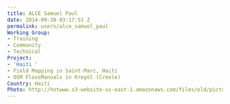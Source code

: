```yaml
---
title: ALCE Samuel Paul
date: 2014-09-30 03:17:51 Z
permalink: users/alce_samuel_paul
Working Group:
- Training
- Community
- Technical
Project:
- 'Haiti '
- Field Mapping in Saint-Marc, Haiti
- OSM FlossManuals in Kreyòl (Creole)
Country: Haiti
Photo: http://hotwww.s3-website-us-east-1.amazonaws.com/files/old/pictures/picture-204-1412073308.jpg
---
```



